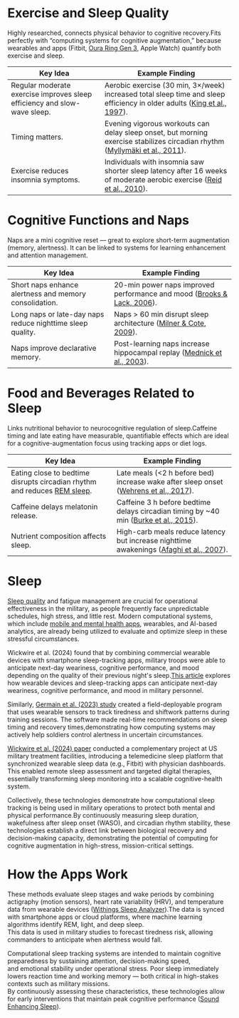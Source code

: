 # Exercise and Sleep Quality

Highly researched, connects physical behavior to cognitive recovery.Fits perfectly with “computing systems for cognitive augmentation,” because wearables and apps (Fitbit, [Oura Ring Gen 3](./Oura%20Ring%20Gen%203.md), Apple Watch) quantify both exercise and sleep.

| Key Idea | Example Finding |
| --------- | ---------------- |
| Regular moderate exercise improves sleep efficiency and slow-wave sleep. | Aerobic exercise (30 min, 3×/week) increased total sleep time and sleep efficiency in older adults ([King et al., 1997](https://jamanetwork.com/journals/jama/article-abstract/416497)). |
| Timing matters. | Evening vigorous workouts can delay sleep onset, but morning exercise stabilizes circadian rhythm ([Myllymäki et al., 2011](https://pubmed.ncbi.nlm.nih.gov/21443960/)). |
| Exercise reduces insomnia symptoms. | Individuals with insomnia saw shorter sleep latency after 16 weeks of moderate aerobic exercise ([Reid et al., 2010](https://academic.oup.com/sleep/article/33/4/541/2454461)). |

# Cognitive Functions and Naps

Naps are a mini cognitive reset — great to explore short-term augmentation (memory, alertness). It can be linked to systems for learning enhancement and attention management.

| Key Idea                                         | Example Finding                                                                                                                            |
| ------------------------------------------------ | -----------------------------------------------------------------------------------------------------------------------------------------  |
| Short naps enhance alertness and memory consolidation. | 20-min power naps improved performance and mood ([Brooks & Lack, 2006](https://academic.oup.com/sleep/article-pdf/29/6/831/13663418/sleep-29-6-831.pdf)). |
| Long naps or late-day naps reduce nighttime sleep quality. | Naps > 60 min disrupt sleep architecture ([Milner & Cote, 2009](https://pubmed.ncbi.nlm.nih.gov/19645971/)).                               |
| Naps improve declarative memory.                 | Post-learning naps increase hippocampal replay ([Mednick et al., 2003](https://pubmed.ncbi.nlm.nih.gov/12819785/)).                        |

# Food and Beverages Related to Sleep

Links nutritional behavior to neurocognitive regulation of sleep.Caffeine timing and late eating have measurable, quantifiable effects which are ideal for a cognitive-augmentation focus using tracking apps or diet logs.

| Key Idea | Example Finding |
| --------- | ---------------- |
| Eating close to bedtime disrupts circadian rhythm and reduces [REM sleep](./REM%20Sleep.md). | Late meals (<2 h before bed) increase wake after sleep onset ([Wehrens et al., 2017](https://www.cell.com/current-biology/fulltext/S0960-9822(17)30628-9)). |
| Caffeine delays melatonin release. | Caffeine 3 h before bedtime delays circadian timing by ~40 min ([Burke et al., 2015](https://www.science.org/doi/10.1126/scitranslmed.aac5125)). |
| Nutrient composition affects sleep. | High-carb meals reduce latency but increase nighttime awakenings ([Afaghi et al., 2007](https://academic.oup.com/ajcn/article/85/2/426/4633137)). |

# Sleep

[Sleep quality](./Sleep%20Quality%20and%20Blue%20Light.md) and fatigue management are crucial for operational effectiveness in the military, as people frequently face unpredictable schedules, high stress, and little rest. Modern computational systems, which include [mobile and mental health apps](./Mental%20Health%20Apps.md),
wearables, and AI-based analytics, are already being utilized to evaluate and optimize sleep in these stressful circumstances.

Wickwire et al. (2024) found that by combining commercial wearable devices with smartphone sleep-tracking apps, military troops were able to anticipate next-day weariness, cognitive performance, and mood depending on the quality of their previous night's sleep.[This article](https://www.nature.com/articles/s44323-024-00008-y) explores how wearable devices and sleep-tracking apps can anticipate next-day weariness, cognitive performance, and mood in military personnel.

Similarly, [Germain et al. (2023) study](https://www.jmir.org/2023/1/e40640) created a field-deployable program that uses wearable sensors to track tiredness and shiftwork patterns during training sessions. The software made real-time recommendations on sleep timing and recovery times,demonstrating how computing systems may actively help soldiers control alertness in uncertain circumstances.

[Wickwire et al. (2024) paper](https://www.frontiersin.org/articles/10.3389/frsle.2024.1304743/full) conducted a complementary project at US military treatment facilities, introducing a telemedicine sleep platform that synchronized wearable sleep data (e.g., Fitbit) with physician dashboards. This enabled remote sleep assessment and targeted digital therapies, essentially transforming sleep monitoring into a scalable cognitive-health system.

Collectively, these technologies demonstrate how computational sleep tracking is being used in military operations to protect both mental and physical performance.By continuously measuring sleep duration, wakefulness after sleep onset (WASO), and circadian rhythm stability, these technologies establish a direct link between biological recovery and decision-making capacity, demonstrating the potential of computing for cognitive augmentation in high-stress, mission-critical settings.

# How the Apps Work
These methods evaluate sleep stages and wake periods by combining actigraphy (motion sensors), heart rate variability (HRV), and temperature data from wearable devices ([Withings Sleep Analyzer](./Withings%20Sleep%20Analyzer.md)).The data is synced with smartphone apps or cloud platforms, where machine learning algorithms identify REM, light, and deep sleep.  
This data is used in military studies to forecast tiredness risk, allowing commanders to anticipate when alertness would fall.

Computational sleep tracking systems are intended to maintain cognitive preparedness by sustaining attention, decision-making speed,  
and emotional stability under operational stress. Poor sleep immediately lowers reaction time and working memory — both critical in high-stakes contexts such as military missions.  
By continuously assessing these characteristics, these technologies allow for early interventions that maintain peak cognitive performance ([Sound Enhancing Sleep](./Sound%20Enhancing%20Sleep.md)).

